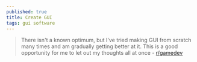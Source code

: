 ```yaml
---
published: true
title: Create GUI
tags: gui software
---
```

> There isn't a known optimum, but I've tried making GUI from scratch many times and am gradually getting better at it. This is a good opportunity for me to let out my thoughts all at once  - [r/gamedev](https://www.reddit.com/r/gamedev/comments/6kk306/sfml_ui_libs/)
